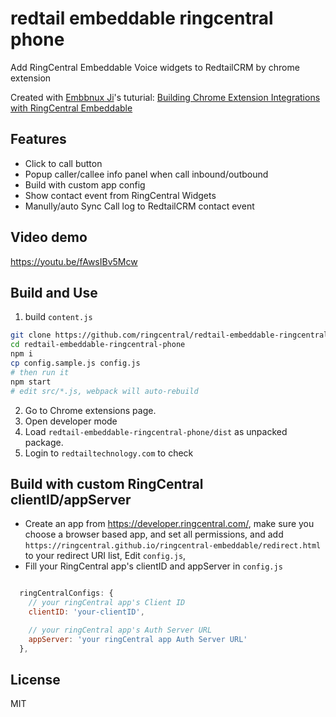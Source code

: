# redtail embeddable ringcentral phone
Add RingCentral Embeddable Voice widgets to RedtailCRM by chrome extension

Created with [Embbnux Ji](https://github.com/embbnux)'s tuturial:
 [Building Chrome Extension Integrations with RingCentral Embeddable](https://medium.com/ringcentral-developers/build-a-chrome-extension-with-ringcentral-embeddable-bb6faee808a3)

## Features
- Click to call button
- Popup caller/callee info panel when call inbound/outbound
- Build with custom app config
- Show contact event from RingCentral Widgets
- Manully/auto Sync Call log to RedtailCRM contact event

## Video demo
https://youtu.be/fAwsIBv5Mcw

## Build and Use

1. build `content.js`
```bash
git clone https://github.com/ringcentral/redtail-embeddable-ringcentral-phone.git
cd redtail-embeddable-ringcentral-phone
npm i
cp config.sample.js config.js
# then run it
npm start
# edit src/*.js, webpack will auto-rebuild
```

2. Go to Chrome extensions page.
3. Open developer mode
4. Load `redtail-embeddable-ringcentral-phone/dist` as unpacked package.
5. Login to `redtailtechnology.com` to check

## Build with custom RingCentral clientID/appServer

- Create an app from https://developer.ringcentral.com/, make sure you choose a browser based app, and set all permissions, and add `https://ringcentral.github.io/ringcentral-embeddable/redirect.html` to your redirect URI list, Edit `config.js`,
- Fill your RingCentral app's clientID and appServer in `config.js`
```js

  ringCentralConfigs: {
    // your ringCentral app's Client ID
    clientID: 'your-clientID',

    // your ringCentral app's Auth Server URL
    appServer: 'your ringCentral app Auth Server URL'
  },
```

## License
MIT

